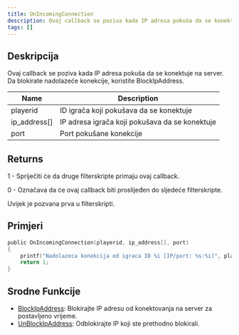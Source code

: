 ```yaml
---
title: OnIncomingConnection
description: Ovaj callback se poziva kada IP adresa pokuša da se konektuje na server.
tags: []
---
```


## Deskripcija

Ovaj callback se poziva kada IP adresa pokuša da se konektuje na server. Da blokirate nadolazeće konekcije, koristite BlockIpAddress.

| Name         | Description                                    |
| ------------ | ---------------------------------------------- |
| playerid     | ID igrača koji pokušava da se konektuje        |
| ip_address[] | IP adresa igrača koji pokušava da se konektuje |
| port         | Port pokušane konekcije                        |

## Returns

1 - Spriječiti će da druge filterskripte primaju ovaj callback.

0 - Označava da će ovaj callback biti proslijeđen do sljedeće filterskripte.

Uvijek je pozvana prva u filterskripti.

## Primjeri

```c
public OnIncomingConnection(playerid, ip_address[], port)
{
    printf("Nadolazeca konekcija od igraca ID %i [IP/port: %s:%i]", playerid, ip_address, port);
    return 1;
}
```

## Srodne Funkcije

- [BlockIpAddress](../functions/BlockIpAddress.md): Blokirajte IP adresu od konektovanja na server za postavljeno vrijeme.
- [UnBlockIpAddress](../functions/UnBlockIpAddress.md): Odblokirajte IP koji ste prethodno blokirali.
